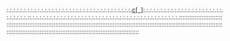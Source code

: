 <!-- <a href="">
  <img align="right" src="https://github-readme-stats.vercel.app/api/top-langs?username=devinlizardi&theme=solarized-light&layout=compact" alt="devinlizardi stats card" />
</a> -->
:.:.:.:.:.:.:.:.:.:.:.:.:.:.:.:.:.:.:.:.:.:.:.:.:.:.:.:.:.:.:.:.:.:.:.:.[c[&nbsp;&nbsp;]](https://www.instagram.com/zlardie/):.:.:.:.:.:.:.:.:.:.:.:.:.:.:.:.:.:.:.:.:.:.:.:.:.:.:.:.:.::.:.:.:.:.:.:.:.:.:.:.:.:.:.:.:.:.:.:.:.:.:.:.:.:.:.:.:.:.:.:.:.:.:.:.:.:.:.:.:.:.:.:.:::::::::::::::::::::::::::::::::::::::::::::::::::::::::::::::::::::::::::::::::::::::::::::::::::::::::::::::::::::::::::::::::::::::::::::::::::::::::::::::::::::::::::::::::::::::::::::::::::::::::::::::::::::::::::::::::


<!--<a href="">
  <img align="center" src="https://github-readme-stats.vercel.app/api?username=devinlizardi&show_icons=false&&hide=stars&theme=nightowl&alt="devinlizardi stats card" /> 
</a>
-->
